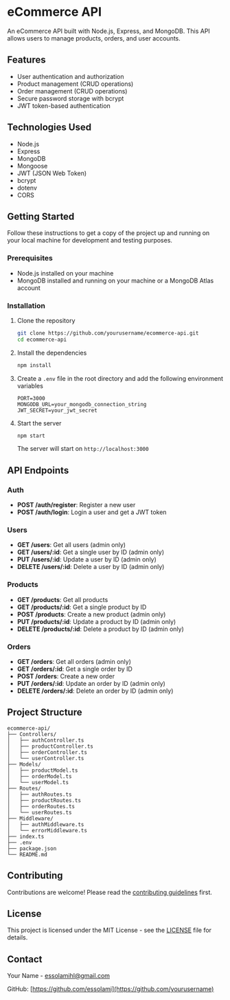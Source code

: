 # eCommerce API

An eCommerce API built with Node.js, Express, and MongoDB. This API allows users to manage products, orders, and user accounts.

## Features

- User authentication and authorization
- Product management (CRUD operations)
- Order management (CRUD operations)
- Secure password storage with bcrypt
- JWT token-based authentication

## Technologies Used

- Node.js
- Express
- MongoDB
- Mongoose
- JWT (JSON Web Token)
- bcrypt
- dotenv
- CORS

## Getting Started

Follow these instructions to get a copy of the project up and running on your local machine for development and testing purposes.

### Prerequisites

- Node.js installed on your machine
- MongoDB installed and running on your machine or a MongoDB Atlas account

### Installation

1. Clone the repository

   ```sh
   git clone https://github.com/yourusername/ecommerce-api.git
   cd ecommerce-api
   ```

2. Install the dependencies

   ```sh
   npm install
   ```

3. Create a `.env` file in the root directory and add the following environment variables

   ```plaintext
   PORT=3000
   MONGODB_URL=your_mongodb_connection_string
   JWT_SECRET=your_jwt_secret
   ```

4. Start the server

   ```sh
   npm start
   ```

   The server will start on `http://localhost:3000`

## API Endpoints

### Auth

- **POST /auth/register**: Register a new user
- **POST /auth/login**: Login a user and get a JWT token

### Users

- **GET /users**: Get all users (admin only)
- **GET /users/:id**: Get a single user by ID (admin only)
- **PUT /users/:id**: Update a user by ID (admin only)
- **DELETE /users/:id**: Delete a user by ID (admin only)

### Products

- **GET /products**: Get all products
- **GET /products/:id**: Get a single product by ID
- **POST /products**: Create a new product (admin only)
- **PUT /products/:id**: Update a product by ID (admin only)
- **DELETE /products/:id**: Delete a product by ID (admin only)

### Orders

- **GET /orders**: Get all orders (admin only)
- **GET /orders/:id**: Get a single order by ID
- **POST /orders**: Create a new order
- **PUT /orders/:id**: Update an order by ID (admin only)
- **DELETE /orders/:id**: Delete an order by ID (admin only)

## Project Structure

```
ecommerce-api/
├── Controllers/
│   ├── authController.ts
│   ├── productController.ts
│   ├── orderController.ts
│   └── userController.ts
├── Models/
│   ├── productModel.ts
│   ├── orderModel.ts
│   └── userModel.ts
├── Routes/
│   ├── authRoutes.ts
│   ├── productRoutes.ts
│   ├── orderRoutes.ts
│   └── userRoutes.ts
├── Middleware/
│   ├── authMiddleware.ts
│   └── errorMiddleware.ts
├── index.ts
├── .env
├── package.json
└── README.md
```

## Contributing

Contributions are welcome! Please read the [contributing guidelines](CONTRIBUTING.md) first.

## License

This project is licensed under the MIT License - see the [LICENSE](LICENSE) file for details.

## Contact

Your Name - [essolamihl@gmail.com](mailto:your.email@example.com)

GitHub: [https://github.com/essolami](https://github.com/yourusername)
